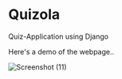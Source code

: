 # Quizola
Quiz-Application using Django

Here's a demo of the webpage..


![Screenshot (11)](https://user-images.githubusercontent.com/84386819/212808777-3aad8bcd-44f0-4cbb-8383-161ddbad5b21.png)
